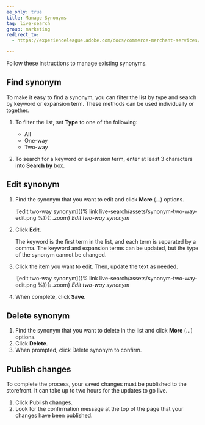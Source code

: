 ```yaml
---
ee_only: true
title: Manage Synonyms
tag: live-search
group: marketing
redirect_to:
  - https://experienceleague.adobe.com/docs/commerce-merchant-services/live-search/live-search-admin/synonyms/synonyms-manage.html

---
```


Follow these instructions to manage existing synonyms.

## Find synonym

To make it easy to find a synonym, you can filter the list by type and search by keyword or expansion term.  These methods can be used individually or together.

1. To filter the list, set **Type** to one of the following:

   - All
   - One-way
   - Two-way

1. To search for a keyword or expansion term, enter at least 3 characters into **Search by** box.

## Edit synonym

1. Find the synonym that you want to edit and click **More** (...) options.

     ![edit two-way synonym]({% link live-search/assets/synonym-two-way-edit.png %}){: .zoom}
     _Edit two-way synonym_

1. Click **Edit**.

     The keyword is the first term in the list, and each term is separated by a comma. The keyword and expansion terms can be updated, but the type of the synonym cannot be changed.

1. Click the item you want to edit. Then, update the text as needed.

     ![edit two-way synonym]({% link live-search/assets/synonym-two-way-edit.png %}){: .zoom}
     _Edit two-way synonym_

1. When complete, click **Save**.

## Delete synonym

1. Find the synonym that you want to delete in the list and click **More** (...) options.
1. Click **Delete**.
1. When prompted, click <span class="btn">Delete synonym</span> to confirm.

## Publish changes

To complete the process, your saved changes must be published to the storefront. It can take up to two hours for the updates to go live.

1. Click <span class="btn">Publish changes</span>.
1. Look for the confirmation message at the top of the page that your changes have been published.
